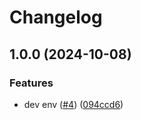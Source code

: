 # Changelog

## 1.0.0 (2024-10-08)


### Features

* dev env ([#4](https://github.com/halcyon-org/polka/issues/4)) ([094ccd6](https://github.com/halcyon-org/polka/commit/094ccd68160ddd7a693e6565752a26f94d177d9a))
